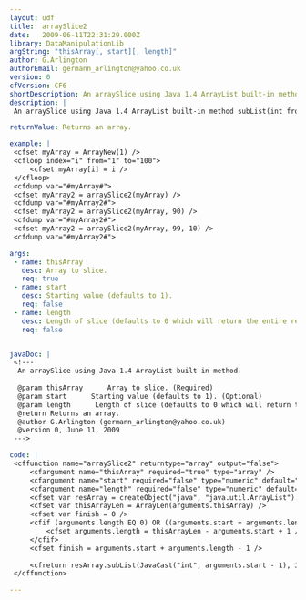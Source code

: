 ```yaml
---
layout: udf
title:  arraySlice2
date:   2009-06-11T22:31:29.000Z
library: DataManipulationLib
argString: "thisArray[, start][, length]"
author: G.Arlington
authorEmail: germann_arlington@yahoo.co.uk
version: 0
cfVersion: CF6
shortDescription: An arraySlice using Java 1.4 ArrayList built-in method.
description: |
 An arraySlice using Java 1.4 ArrayList built-in method subList(int from, int to).

returnValue: Returns an array.

example: |
 <cfset myArray = ArrayNew(1) />
 <cfloop index="i" from="1" to="100">
     <cfset myArray[i] = i />
 </cfloop>
 <cfdump var="#myArray#">
 <cfset myArray2 = arraySlice2(myArray) />
 <cfdump var="#myArray2#">
 <cfset myArray2 = arraySlice2(myArray, 90) />
 <cfdump var="#myArray2#">
 <cfset myArray2 = arraySlice2(myArray, 99, 10) />
 <cfdump var="#myArray2#">

args:
 - name: thisArray
   desc: Array to slice.
   req: true
 - name: start
   desc: Starting value (defaults to 1).
   req: false
 - name: length
   desc: Length of slice (defaults to 0 which will return the entire rest of the items after the start value).
   req: false


javaDoc: |
 <!---
  An arraySlice using Java 1.4 ArrayList built-in method.
  
  @param thisArray      Array to slice. (Required)
  @param start      Starting value (defaults to 1). (Optional)
  @param length      Length of slice (defaults to 0 which will return the entire rest of the items after the start value). (Optional)
  @return Returns an array. 
  @author G.Arlington (germann_arlington@yahoo.co.uk) 
  @version 0, June 11, 2009 
 --->

code: |
 <cffunction name="arraySlice2" returntype="array" output="false">
     <cfargument name="thisArray" required="true" type="array" />
     <cfargument name="start" required="false" type="numeric" default="1" />
     <cfargument name="length" required="false" type="numeric" default="0" />
     <cfset var resArray = createObject("java", "java.util.ArrayList").Init(arguments.thisArray) />
     <cfset var thisArrayLen = ArrayLen(arguments.thisArray) />
     <cfset var finish = 0 />
     <cfif (arguments.length EQ 0) OR ((arguments.start + arguments.length - 1) GT thisArrayLen)>
         <cfset arguments.length = thisArrayLen - arguments.start + 1 />
     </cfif>
     <cfset finish = arguments.start + arguments.length - 1 />
 
     <cfreturn resArray.subList(JavaCast("int", arguments.start - 1), JavaCast("int", finish)) />
 </cffunction>

---
```


